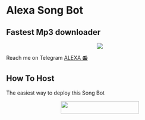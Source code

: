 # Alexa Song Bot
## Fastest Mp3 downloader
<p align="center">
  <img src="https://media.giphy.com/media/aRsdC3xpNBFxWel7JU/giphy.gif">
</p>

Reach me on Telegram [ALEXA 📻](https://t.me/alexasongbot)

## How To Host
The easiest way to deploy this Song Bot
<p align="center"><a href="https://heroku.com/deploy?template=https://github.com/Mr-Dark-Prince/AlexaSongBot"> <img src="https://img.shields.io/badge/Deploy%20To%20Heroku-blueviolet?style=for-the-badge&logo=heroku" width="210" height="34.45"/></a></p>




